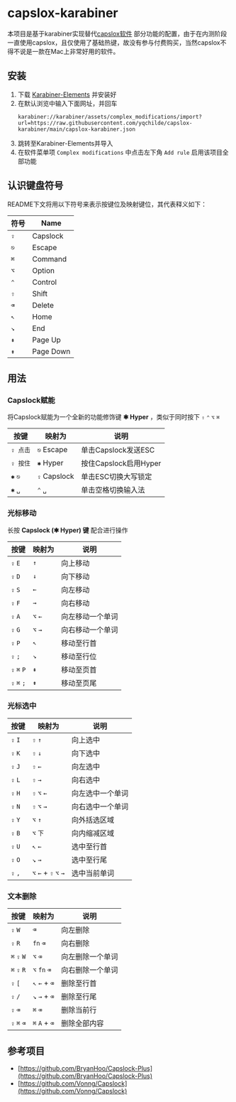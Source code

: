 # capslox-karabiner

本项目是基于karabiner实现替代[capslox软件](https://capslox.com)
部分功能的配置，由于在内测阶段一直使用capslox，且仅使用了基础热键，故没有参与付费购买，当然capslox不得不说是一款在Mac上非常好用的软件。

## 安装

1. 下载 [Karabiner-Elements](https://karabiner-elements.pqrs.org/) 并安装好
2. 在默认浏览中输入下面网址，并回车
    ```shell
    karabiner://karabiner/assets/complex_modifications/import?url=https://raw.githubusercontent.com/yqchilde/capslox-karabiner/main/capslox-karabiner.json
    ```
3. 跳转至Karabiner-Elements并导入
4. 在软件菜单项 `Complex modifications` 中点击左下角 `Add rule` 启用该项目全部功能

## 认识键盘符号

README下文将用以下符号来表示按键位及映射键位，其代表释义如下：

| 符号 | Name      |
| ---- | --------- |
| `⇪`  | Capslock  |
| `⎋`  | Escape    |
| `⌘`  | Command   |
| `⌥`  | Option    |
| `⌃`  | Control   |
| `⇧`  | Shift     |
| `⌫`  | Delete    |
| `↖`  | Home      |
| `↘`  | End       |
| `⇞`  | Page Up   |
| `⇟`  | Page Down |

## 用法

### Capslock赋能

将Capslock赋能为一个全新的功能修饰键 **✱ Hyper** ，类似于同时按下 `⇧` `⌃` `⌥` `⌘`

| 按键     | 映射为       | 说明                  |
| -------- | ------------ | --------------------- |
| `⇪ 点击` | `⎋` Escape   | 单击Capslock发送ESC   |
| `⇪ 按住` | `✱` Hyper    | 按住Capslock启用Hyper |
| `✱` `⎋`  | `⇪` Capslock | 单击ESC切换大写锁定   |
| `✱` `␣`  | `⌃` `␣`      | 单击空格切换输入法    |

### 光标移动

长按 **Capslock (✱ Hyper) 键** 配合进行操作

| 按键    | 映射为         | 说明             |
| ------- | -------------- | ---------------- |
| `⇪` `E` | `↑` | 向上移动         |
| `⇪` `D`     | `↓`  | 向下移动         |
| `⇪` `S`     | `←` | 向左移动         |
| `⇪` `F`     | `→` | 向右移动         |
| `⇪` `A`     | `⌥` `←` | 向左移动一个单词 |
| `⇪` `G`     | `⌥` `→` | 向右移动一个单词 |
| `⇪` `P`     | `↖` | 移动至行首       |
| `⇪` `;`     | `↘` | 移动至行位       |
| `⇪` `⌘` `P` | `⇞` | 移动至页首 |
| `⇪` `⌘` `;` | `⇟` | 移动至页尾 |

### 光标选中

| 按键 | 映射为 | 说明             |
| ---- | ------ | ---------------- |
| `⇪` `I`  | `⇧` `↑` | 向上选中         |
| `⇪` `K`  | `⇧` `↓` | 向下选中         |
| `⇪` `J`  | `⇧` `←` | 向左选中         |
| `⇪` `L`  | `⇧` `→` | 向右选中         |
| `⇪` `H`  | `⇧` `⌥` `←` | 向左选中一个单词 |
| `⇪` `N`  | `⇧` `⌥` `→` | 向右选中一个单词 |
| `⇪` `Y`     | `⌥` `↑` | 向外括选区域 |
| `⇪` `B`     | `⌥` `下` | 向内缩减区域 |
| `⇪` `U`  | `↖` `←` | 选中至行首       |
| `⇪` `O`  | `↘` `→` | 选中至行尾       |
| `⇪` `,` | `⌥` `←`  +  `⇧` `⌥` `→` | 选中当前单词 |

### 文本删除

| 按键         | 映射为   | 说明     |
| ----------- | -------- | -------- |
| `⇪` `W`     | `⌫`      | 向左删除 |
| `⇪` `R`     | `fn` `⌫` | 向右删除 |
| `⌘` `⇪` `W` | `⌥` `⌫` | 向左删除一个单词 |
| `⌘` `⇪` `R` | `⌥` `fn` `⌫` | 向右删除一个单词 |
| `⇪` `[` | `↖` `←`  +  `⌫` | 删除至行首 |
| `⇪` `/` | `↘` `→`  +  `⌫` | 删除至行尾 |
| `⇪` `⌫` | `⌘` `⌫` | 删除当前行 |
| `⇪` `⌘` `⌫` | `⌘` `A`  +  `⌫` | 删除全部内容 |

## 参考项目

- [https://github.com/BryanHoo/Capslock-Plus](https://github.com/BryanHoo/Capslock-Plus)
- [https://github.com/Vonng/Capslock](https://github.com/Vonng/Capslock)